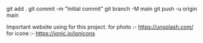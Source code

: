 git add .
git commit -m "Initial commit"
git branch -M main
git push -u origin main

Important website using for this project.
for photo :- https://unsplash.com/
for icone :- https://ionic.io/ionicons
